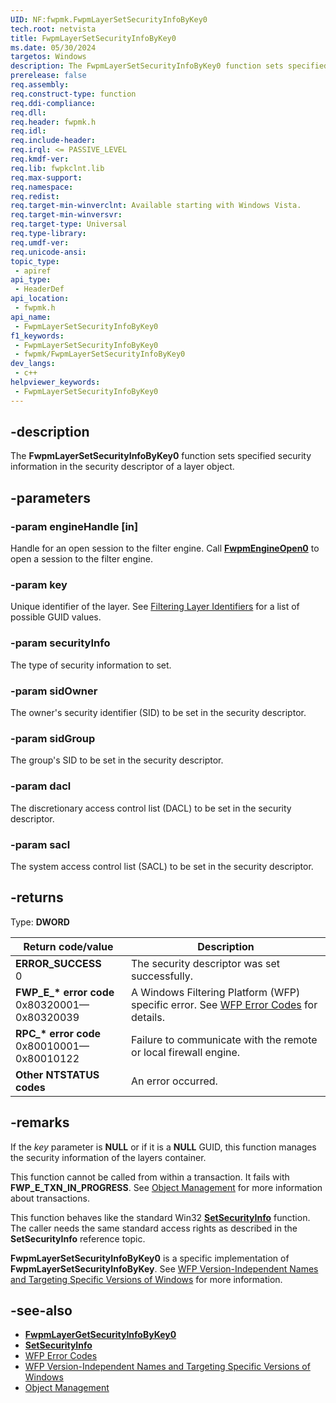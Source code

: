 ```yaml
---
UID: NF:fwpmk.FwpmLayerSetSecurityInfoByKey0
tech.root: netvista
title: FwpmLayerSetSecurityInfoByKey0
ms.date: 05/30/2024
targetos: Windows
description: The FwpmLayerSetSecurityInfoByKey0 function sets specified security information in the security descriptor of a layer object.
prerelease: false
req.assembly: 
req.construct-type: function
req.ddi-compliance: 
req.dll: 
req.header: fwpmk.h
req.idl: 
req.include-header: 
req.irql: <= PASSIVE_LEVEL
req.kmdf-ver: 
req.lib: fwpkclnt.lib
req.max-support: 
req.namespace: 
req.redist: 
req.target-min-winverclnt: Available starting with Windows Vista.
req.target-min-winversvr: 
req.target-type: Universal
req.type-library: 
req.umdf-ver: 
req.unicode-ansi: 
topic_type:
 - apiref
api_type:
 - HeaderDef
api_location:
 - fwpmk.h
api_name:
 - FwpmLayerSetSecurityInfoByKey0
f1_keywords:
 - FwpmLayerSetSecurityInfoByKey0
 - fwpmk/FwpmLayerSetSecurityInfoByKey0
dev_langs:
 - c++
helpviewer_keywords:
 - FwpmLayerSetSecurityInfoByKey0
---
```


## -description

The **FwpmLayerSetSecurityInfoByKey0** function sets specified security information in the security descriptor of a layer object.

## -parameters

### -param engineHandle [in]

Handle for an open session to the filter engine. Call **[FwpmEngineOpen0](nf-fwpmk-fwpmengineopen0.md)** to open a session to the filter engine.

### -param key

Unique identifier of the layer. See [Filtering Layer Identifiers](/windows/desktop/FWP/management-filtering-layer-identifiers-) for a list of possible GUID values.

### -param securityInfo

The type of security information to set.

### -param sidOwner

The owner's security identifier (SID) to be set in the security descriptor.

### -param sidGroup

The group's SID to be set in the security descriptor.

### -param dacl

The discretionary access control list (DACL) to be set in the security descriptor.

### -param sacl

The system access control list (SACL) to be set in the security descriptor.

## -returns

Type: **DWORD**

| Return code/value | Description |
|---|---|
| **ERROR_SUCCESS**<br>0 | The security descriptor was set successfully. |
| **FWP_E_\* error code**<br>0x80320001—0x80320039 | A Windows Filtering Platform (WFP) specific error. See [WFP Error Codes](/windows/win32/fwp/wfp-error-codes) for details. |
| **RPC_\* error code**<br>0x80010001—0x80010122 | Failure to communicate with the remote or local firewall engine. |
| **Other NTSTATUS codes** | An error occurred. |

## -remarks

If the *key* parameter is **NULL** or if it is a **NULL** GUID, this function manages the security information of the layers container.

This function cannot be called from within a transaction. It fails with **FWP_E_TXN_IN_PROGRESS**. See [Object Management](/windows/desktop/FWP/object-management) for more information about transactions.

This function behaves like the standard Win32 **[SetSecurityInfo](/windows/desktop/api/aclapi/nf-aclapi-setsecurityinfo)** function. The caller needs the same standard access rights as described in the **SetSecurityInfo** reference topic.

**FwpmLayerSetSecurityInfoByKey0** is a specific implementation of **FwpmLayerSetSecurityInfoByKey**. See [WFP Version-Independent Names and Targeting Specific Versions of Windows](/windows/desktop/FWP/wfp-version-independent-names-and-targeting-specific-versions-of-windows) for more information.

## -see-also

- **[FwpmLayerGetSecurityInfoByKey0](nf-fwpmk-fwpmlayergetsecurityinfobykey0.md)**
- **[SetSecurityInfo](/windows/desktop/api/aclapi/nf-aclapi-setsecurityinfo)**
- [WFP Error Codes](/windows/win32/fwp/wfp-error-codes)
- [WFP Version-Independent Names and Targeting Specific Versions of Windows](/windows/desktop/FWP/wfp-version-independent-names-and-targeting-specific-versions-of-windows)
- [Object Management](/windows/desktop/FWP/object-management)
